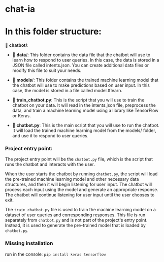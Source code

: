 # chat-ia

# In this folder structure:
📂 **chatbot/**:

*  📁 **data**/: 
        This folder contains the data file that the chatbot will use to learn how to respond to user queries. In this case, the data is stored in a JSON file called intents.json. You can create additional data files or modify this file to suit your needs.

* 📁 **models**/:
        This folder contains the trained machine learning model that the chatbot will use to make predictions based on user input. In this case, the model is stored in a file called model.tflearn.

*  📝 **train_chatbot.py**: This is the script that you will use to train the chatbot on your data. It will read in the intents.json file, preprocess the data, and train a machine learning model using a library like TensorFlow or Keras.

*  📝 **chatbot.py**: This is the main script that you will use to run the chatbot. It will load the trained machine learning model from the models/ folder, and use it to respond to user queries.


### Project entry point:

The project entry point will be the `chatbot.py` file, which is the script that runs the chatbot and interacts with the user.

When the user starts the chatbot by running `chatbot.py`, the script will load the pre-trained machine learning model and other necessary data structures, 
and then it will begin listening for user input. The chatbot will process each input using the model and generate an appropriate response. 
The chatbot will continue listening for user input until the user chooses to exit.

The `train_chatbot.py` file is used to train the machine learning model on a dataset of user queries and corresponding responses. 
This file is run separately from `chatbot.py` and is not part of the project's entry point. Instead, it is used to generate the pre-trained model that is loaded by `chatbot.py`.

### Missing installation

run in the console: `pip install keras tensorflow`